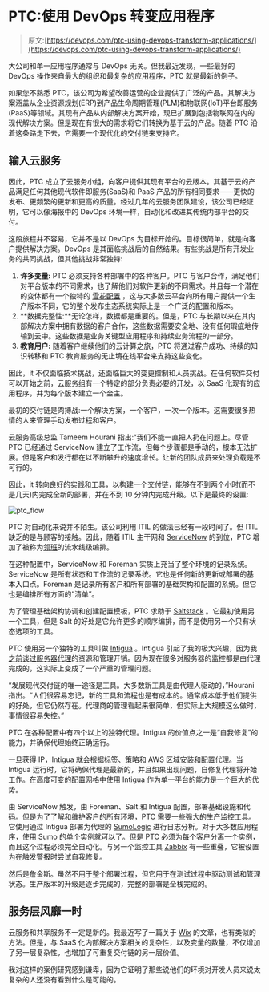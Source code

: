 # PTC:使用 DevOps 转变应用程序

> 原文:[https://devops.com/ptc-using-devops-transform-applications/](https://devops.com/ptc-using-devops-transform-applications/)

大公司和单一应用程序通常与 DevOps 无关。但我最近发现，一些最好的 DevOps 操作来自最大的组织和最复杂的应用程序，PTC 就是最新的例子。

如果您不熟悉 PTC，该公司为希望改善运营的企业提供了广泛的产品。其解决方案涵盖从企业资源规划(ERP)到产品生命周期管理(PLM)和物联网(IoT)平台即服务(PaaS)等领域。其现有产品从内部解决方案开始，现已扩展到包括物联网在内的现代解决方案。但是现在有很大的需求将它们转换为基于云的产品。随着 PTC 沿着这条路走下去，它需要一个现代化的交付链来支持它。

## 输入云服务

因此，PTC 成立了云服务小组，向客户提供其现有平台的云版本。其基于云的产品满足任何其他现代软件即服务(SaaS)和 PaaS 产品的所有相同要求——更快的发布、更频繁的更新和更高的质量。经过几年的云服务团队建设，该公司已经证明，它可以像海报中的 DevOps 环境一样，自动化和改进其传统内部平台的交付。

这段旅程并不容易，它并不是以 DevOps 为目标开始的。目标很简单，就是向客户提供解决方案。DevOps 是其面临挑战后的自然结果。有些挑战是所有开发业务的共同挑战，但其他挑战非常独特:

1.  **许多变量:** PTC 必须支持各种部署中的各种客户。PTC 与客户合作，满足他们对平台版本的不同需求，也了解他们对软件更新的不同需求。并且每一个潜在的变体都有一个独特的 [雪花配置](https://www.sumologic.com/2016/01/04/snowflake-configurations-and-devops-automation/) ，这与大多数云平台向所有用户提供一个生产版本不同，它的整个发布生态系统实际上是一个广泛的配置和版本。
2.  **数据完整性:**无论怎样，数据都是重要的。但是，PTC 与长期以来在其内部解决方案中拥有数据的客户合作，这些数据需要安全地、没有任何瑕疵地传输到云中。这些数据是业务关键型应用程序和持续业务流程的一部分。
3.  **教育用户:** 随着客户继续他们的云计算之旅，PTC 将通过客户成功、持续的知识转移和 PTC 教育服务的无止境在线平台来支持这些变化。

因此，it 不仅面临技术挑战，还面临巨大的变更控制和人员挑战。在任何软件交付可以开始之前，云服务组有一个特定的部分负责必要的开发，以 SaaS 化现有的应用程序，并为每个版本建立一个金主。

最初的交付链是肉搏战:一个解决方案，一个客户，一次一个版本。这需要很多热情的人来管理手动发布过程和客户。

云服务高级总监 Tameem Hourani 指出:“我们不能一直把人扔在问题上。尽管 PTC 已经通过 ServiceNow 建立了工作流，但每个步骤都是手动的，根本无法扩展。但是客户和发行都在以不断攀升的速度增长。让新的团队成员来处理负载是不可行的。

因此，it 转向良好的实践和工具，以构建一个交付链，能够在不到两个小时(而不是几天)内完成全新的部署，并在不到 10 分钟内完成升级。以下是最终的设置:

![ptc_flow](../Images/07afff9412b48d97f20ac0e382536c26.png)

PTC 对自动化来说并不陌生。该公司利用 ITIL 的做法已经有一段时间了。但 ITIL 缺乏的是与顾客的接触。因此，随着 ITIL 主干网和 [ServiceNow](https://www.servicenow.com) 的到位，PTC 增加了被称为[领班](https://theforeman.org/)的流水线级编排。

在这种配置中，ServiceNow 和 Foreman 实质上充当了整个环境的记录系统。ServiceNow 是所有状态和工作流的记录系统。它也是任何新的更新或部署的基本入口点。Foreman 是记录所有客户和所有部署的基础架构和配置的系统。但它也是编排所有方面的“清单”。

为了管理基础架构协调和创建配置模板，PTC 求助于 [Saltstack](https://saltstack.com/) 。它最初使用另一个工具，但是 Salt 的好处是它允许更多的顺序编排，而不是使用另一个只有状态选项的工具。

PTC 使用另一个独特的工具叫做 [Intigua](http://www.intigua.com/) 。Intigua 引起了我的极大兴趣，因为我[之前谈过服务器代理](http://thenewstack.io/malitia-of-server-agents/)的资源和管理开销。因为现在很多对服务器的监控都是由代理完成的，这实际上变成了一个严重的管理问题。

“发展现代交付链的唯一途径是工具。大多数新工具是由代理人驱动的，”Hourani 指出。“人们很容易忘记，新的工具和流程也是有成本的。通常成本低于他们提供的好处，但它仍然存在。代理商的管理看起来很简单，但实际上大规模这么做时，事情很容易失控。”

PTC 在各种配置中有四个以上的独特代理。Intigua 的价值点之一是“自我修复”的能力，并确保代理始终正确运行。

一旦获得 IP，Intigua 就会根据标签、策略和 AWS 区域安装和配置代理。当 Intigua 运行时，它将确保代理是最新的，并且如果出现问题，自修复代理将开始工作。在高度可变的配置网格中使用 Intigua 作为单一平台的能力是一个巨大的优势。

由 ServiceNow 触发，由 Foreman、Salt 和 Intigua 配置，部署基础设施和代码。但是为了了解和维护客户的所有环境，PTC 需要一些强大的生产监控工具。它使用通过 Intigua 部署为代理的 [SumoLogic](https://www.sumologic.com) 进行日志分析。对于大多数应用程序，使用 Sumo 的单个实例就可以了。但是 PTC 必须为每个客户分离一个实例，而且这个过程必须完全自动化。与另一个监控工具 [Zabbix](https://www.zabbix.com/) 有一些重叠，它被设置为在触发警报时尝试自我修复。

然后是詹金斯。虽然不用于整个部署过程，但它用于在测试过程中驱动测试和管理状态。生产版本的升级是逐步完成的，完整的部署是全栈完成的。

## 服务层风靡一时

云服务和共享服务不一定是新的。我最近写了一篇关于 [Wix](https://devops.com/2015/12/16/wix-requires-visibility-and-insights-are-the-key/#!prettyPhoto) 的文章，也有类似的方法。但是，与 SaaS 化内部解决方案相关的复杂性，以及变量的数量，不仅增加了另一层复杂性，也增加了可重复交付链的另一层价值。

我对这样的案例研究感到谦卑，因为它证明了那些说他们的环境对开发人员来说太复杂的人还没有看到什么是可能的。
